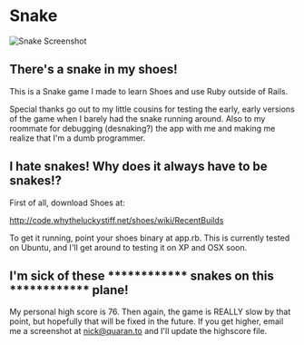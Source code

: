 # Snake

![Snake Screenshot](http://github.com/qrush/snake/tree/master%2Fscreenshot.png?raw=true)


## There's a snake in my shoes!

This is a Snake game I made to learn Shoes and use Ruby outside of Rails. 

Special thanks go out to my little cousins for testing the early, early versions
of the game when I barely had the snake running around. Also to my roommate for 
debugging (desnaking?) the app with me and making me realize that I'm a dumb
programmer.

## I hate snakes! Why does it always have to be snakes!?

First of all, download Shoes at:

http://code.whytheluckystiff.net/shoes/wiki/RecentBuilds

To get it running, point your shoes binary at app.rb. This is currently tested
on Ubuntu, and I'll get around to testing it on XP and OSX soon.

## I'm sick of these \*\*\*\*\*\*\*\*\*\*\*\* snakes on this \*\*\*\*\*\*\*\*\*\*\*\* plane!

My personal high score is 76. Then again, the game is REALLY slow by that point,
but hopefully that will be fixed in the future. If you get higher, email me a
screenshot at nick@quaran.to and I'll update the highscore file.
